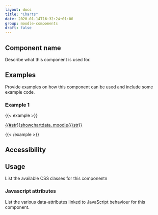 ```yaml
---
layout: docs
title: "Charts"
date: 2020-01-14T16:32:24+01:00
group: moodle-components
draft: false
---
```


## Component name

Describe what this component is used for.

## Examples

Provide examples on how this component can be used and include some example code.

### Example 1

{{< example >}}
<div class="chart-area" id="chart-area-999">
    <div class="chart-image" role="presentation" aria-describedby="chart-table-data-999"></div>
    <div class="chart-table {{^withtable}}accesshide{{/withtable}}">
        <p class="chart-table-expand">
            <a href="#" aria-controls="chart-table-data-999" role="button">
                {{#str}}showchartdata, moodle{{/str}}
            </a>
        </p>
        <div class="chart-table-data" id="chart-table-data-999" {{#withtable}}role="complementary" aria-expanded="false"{{/withtable}}></div>
    </div>
</div>

<script>
var chartdata = {"type":"line","series":[{"label":"Sales","labels":null,"type":null,"values":[1000,1170,660,1030],"colors":[],"axes":{"x":null,"y":null},"smooth":null},{"label":"Expenses","labels":null,"type":null,"values":[400,460,1120,540],"colors":[],"axes":{"x":null,"y":null},"smooth":null}],"labels":["2004","2005","2006","2007"],"title":"TENSIONED LINES CHART","axes":{"x":[],"y":[]},"config_colorset":null,"smooth":false};

require([
    'jquery',
    'core/chart_builder',
    'core/chart_output_chartjs',
    'core/chart_output_htmltable',
], function($, Builder, Output, OutputTable) {
    var data = chartdata,
        uniqid = "999",
        chartArea = $('#chart-area-' + uniqid),
        chartImage = chartArea.find('.chart-image'),
        chartTable = chartArea.find('.chart-table-data'),
        chartLink = chartArea.find('.chart-table-expand a');
    Builder.make(data).then(function(ChartInst) {
        new Output(chartImage, ChartInst);
        new OutputTable(chartTable, ChartInst);
    });

    chartLink.on('click', function(e) {
        e.preventDefault();
        if (chartTable.is(':visible')) {
            chartTable.hide();
            chartLink.text("showchartdata");
            chartTable.attr('aria-expanded', false);
        } else {
            chartTable.show();
            chartLink.text("hidechartdata");
            chartTable.attr('aria-expanded', true);
        }
    });
});
</script>
{{< /example >}}

## Accessibility

## Usage

List the available CSS classes for this componentn

### Javascript attributes

List the various data-attributes linked to JavaScript behaviour for this component.